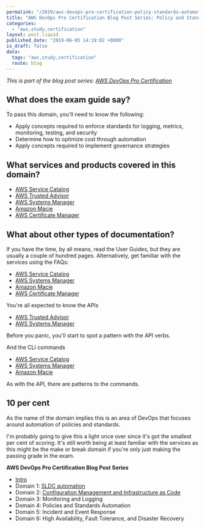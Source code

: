 ```yaml
---
permalink: "/2019/aws-devops-pro-certification-policy-standards-automation"
title: "AWS DevOps Pro Certification Blog Post Series: Policy and Standards Automation"
categories:
  - "aws,study,certification"
layout: post.liquid
published_date: "2019-06-05 14:19:02 +0000"
is_draft: false
data:
  tags: "aws,study,certification"
  route: blog
---
```


_This is part of the blog post series: [AWS DevOps Pro Certification](/2019/aws-devops-pro-certification-intro/)_

## What does the exam guide say?

To pass this domain, you'll need to know the following:

- Apply concepts required to enforce standards for logging, metrics, monitoring, testing, and security
- Determine how to optimize cost through automation
- Apply concepts required to implement governance strategies

## What services and products covered in this domain?

- [AWS Service Catalog](https://aws.amazon.com/servicecatalog/)
- [AWS Trusted Advisor](https://aws.amazon.com/premiumsupport/technology/trusted-advisor/)
- [AWS Systems Manager](https://aws.amazon.com/systems-manager/)
- [Amazon Macie](https://aws.amazon.com/macie/)
- [AWS Certificate Manager](https://aws.amazon.com/certificate-manager/)

## What about other types of documentation?

If you have the time, by all means, read the User Guides, but they are usually a couple of hundred pages. Alternatively, get familiar with the services using the FAQs:

- [AWS Service Catalog](https://aws.amazon.com/servicecatalog/faqs/?nc=sn&loc=6)
- [AWS Systems Manager](https://aws.amazon.com/systems-manager/faq/)
- [Amazon Macie](https://aws.amazon.com/macie/faq/)
- [AWS Certificate Manager](https://aws.amazon.com/certificate-manager/faqs/)

You're all expected to know the APIs

- [AWS Trusted Advisor](https://docs.aws.amazon.com/awssupport/latest/user/trustedadvisor.html?nc2=type_a)
- [AWS Systems Manager](http://docs.aws.amazon.com/systems-manager/latest/APIReference/Welcome.html)

Before you panic, you'll start to spot a pattern with the API verbs.

And the CLI commands

- [AWS Service Catalog](https://docs.aws.amazon.com/cli/latest/reference/servicecatalog/index.html)
- [AWS Systems Manager](https://docs.aws.amazon.com/cli/latest/reference/ssm/index.html)
- [Amazon Macie](https://docs.aws.amazon.com/cli/latest/reference/macie/index.html)

As with the API, there are patterns to the commands.

## 10 per cent

As the name of the domain implies this is an area of DevOps that focuses around automation of policies and standards.

I'm probably going to give this a light once over since it's got the smallest per cent of scoring. It's still worth being at least familiar with the services as this might be the make or break domain if you're only just making the passing grade in the exam.

**AWS DevOps Pro Certification Blog Post Series**

- [Intro](/2019/aws-devops-pro-certification-intro/)
- Domain 1: [SLDC automation](/2019/aws-devops-pro-certification-sdlc-intro/)
- Domain 2: [Configuration Management and Infrastructure as Code](/2019/aws-devops-pro-certification-configuration-management-and-infrastructure-as-code-intro/)
- Domain 3: Monitoring and Logging
- Domain 4: Policies and Standards Automation
- Domain 5: Incident and Event Response
- Domain 6: High Availability, Fault Tolerance, and Disaster Recovery